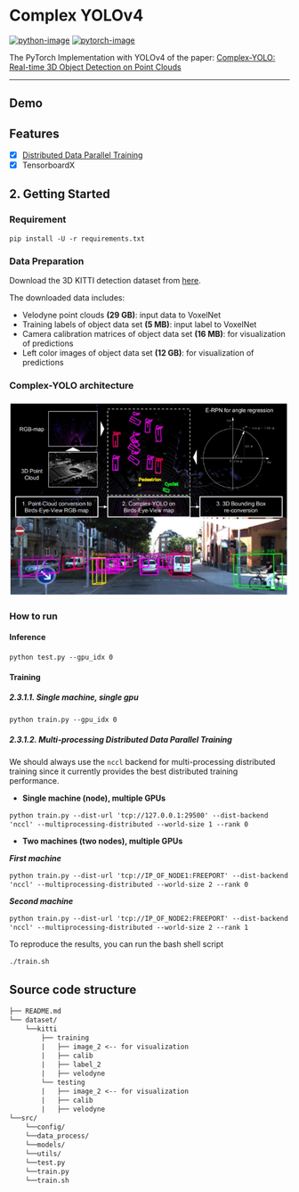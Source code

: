 # Complex YOLOv4

[![python-image]][python-url]
[![pytorch-image]][pytorch-url]

The PyTorch Implementation with YOLOv4 of the paper: [Complex-YOLO: Real-time 3D Object Detection on Point Clouds](https://arxiv.org/pdf/1803.06199.pdf)

---

## Demo


## Features
- [x] [Distributed Data Parallel Training](https://github.com/pytorch/examples/tree/master/distributed/ddp)
- [x] TensorboardX

## 2. Getting Started
### Requirement

```shell script
pip install -U -r requirements.txt
```

### Data Preparation
Download the 3D KITTI detection dataset from [here](http://www.cvlibs.net/datasets/kitti/eval_object.php?obj_benchmark=3d).

The downloaded data includes:

- Velodyne point clouds **(29 GB)**: input data to VoxelNet
- Training labels of object data set **(5 MB)**: input label to VoxelNet
- Camera calibration matrices of object data set **(16 MB)**: for visualization of predictions
- Left color images of object data set **(12 GB)**: for visualization of predictions

### Complex-YOLO architecture

![architecture](./docs/complex_yolo_architecture.PNG)

### How to run

#### Inference

```shell script
python test.py --gpu_idx 0
```

#### Training

##### 2.3.1.1. Single machine, single gpu

```shell script
python train.py --gpu_idx 0
```

##### 2.3.1.2. Multi-processing Distributed Data Parallel Training
We should always use the `nccl` backend for multi-processing distributed training since it currently provides the best 
distributed training performance.

- **Single machine (node), multiple GPUs**

```shell script
python train.py --dist-url 'tcp://127.0.0.1:29500' --dist-backend 'nccl' --multiprocessing-distributed --world-size 1 --rank 0
```

- **Two machines (two nodes), multiple GPUs**

_**First machine**_

```shell script
python train.py --dist-url 'tcp://IP_OF_NODE1:FREEPORT' --dist-backend 'nccl' --multiprocessing-distributed --world-size 2 --rank 0
```
_**Second machine**_

```shell script
python train.py --dist-url 'tcp://IP_OF_NODE2:FREEPORT' --dist-backend 'nccl' --multiprocessing-distributed --world-size 2 --rank 1
```

To reproduce the results, you can run the bash shell script

```bash
./train.sh
```

## Source code structure

```
├── README.md    
└── dataset/    
    └──kitti
        ├── training
        |   ├── image_2 <-- for visualization
        |   ├── calib
        |   ├── label_2
        |   ├── velodyne
        └── testing  
        |   ├── image_2 <-- for visualization
        |   ├── calib
        |   ├── velodyne 
└──src/
    └──config/
    └──data_process/
    └──models/
    └──utils/
    └──test.py
    └──train.py
    └──train.sh
```


[python-image]: https://img.shields.io/badge/Python-3.x-ff69b4.svg
[python-url]: https://www.python.org/
[pytorch-image]: https://img.shields.io/badge/PyTorch-1.5-2BAF2B.svg
[pytorch-url]: https://pytorch.org/